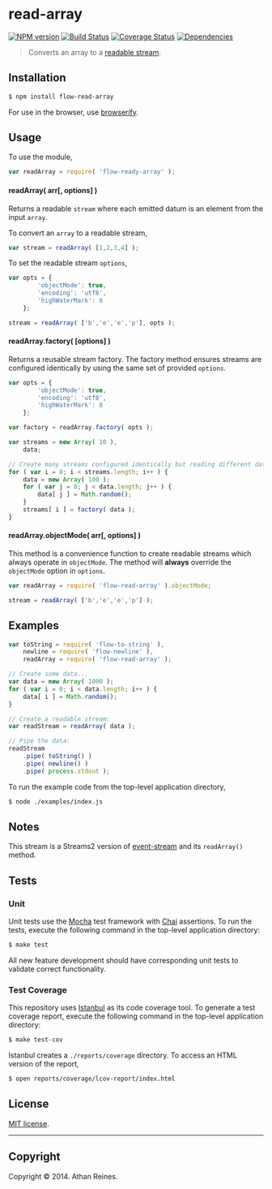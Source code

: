 read-array
===
[![NPM version][npm-image]][npm-url] [![Build Status][travis-image]][travis-url] [![Coverage Status][coveralls-image]][coveralls-url] [![Dependencies][dependencies-image]][dependencies-url]

> Converts an array to a [readable stream](http://nodejs.org/api/stream.html#stream_class_stream_readable).


## Installation

``` bash
$ npm install flow-read-array
```

For use in the browser, use [browserify](https://github.com/substack/node-browserify).


## Usage

To use the module,

``` javascript
var readArray = require( 'flow-ready-array' );
```

#### readArray( arr[, options] )

Returns a readable `stream` where each emitted datum is an element from the input `array`.

To convert an `array` to a readable stream,

``` javascript
var stream = readArray( [1,2,3,4] );
```

To set the readable stream `options`,

``` javascript
var opts = {
		'objectMode': true,
		'encoding': 'utf8',
		'highWaterMark': 8
	};

stream = readArray( ['b','e','e','p'], opts );
```


#### readArray.factory( [options] )

Returns a reusable stream factory. The factory method ensures streams are configured identically by using the same set of provided `options`.

``` javascript
var opts = {
		'objectMode': true,
		'encoding': 'utf8',
		'highWaterMark': 8
	};

var factory = readArray.factory( opts );

var streams = new Array( 10 ),
	data;

// Create many streams configured identically but reading different datasets...
for ( var i = 0; i < streams.length; i++ ) {
	data = new Array( 100 );
	for ( var j = 0; j < data.length; j++ ) {
		data[ j ] = Math.random();
	}
	streams[ i ] = factory( data );
}
```


#### readArray.objectMode( arr[, options] )

This method is a convenience function to create readable streams which always operate in `objectMode`. The method will __always__ override the `objectMode` option in `options`.

``` javascript
var readArray = require( 'flow-read-array' ).objectMode;

stream = readArray( ['b','e','e','p'] );
```


## Examples

``` javascript
var toString = require( 'flow-to-string' ),
	newline = require( 'flow-newline' ),
	readArray = require( 'flow-read-array' );

// Create some data...
var data = new Array( 1000 );
for ( var i = 0; i < data.length; i++ ) {
	data[ i ] = Math.random();
}

// Create a readable stream:
var readStream = readArray( data );

// Pipe the data:
readStream
	.pipe( toString() )
	.pipe( newline() )
	.pipe( process.stdout );
```

To run the example code from the top-level application directory,

``` bash
$ node ./examples/index.js
```


## Notes

This stream is a Streams2 version of [event-stream](https://github.com/dominictarr/event-stream) and its `readArray()` method.


## Tests

### Unit

Unit tests use the [Mocha](http://visionmedia.github.io/mocha) test framework with [Chai](http://chaijs.com) assertions. To run the tests, execute the following command in the top-level application directory:

``` bash
$ make test
```

All new feature development should have corresponding unit tests to validate correct functionality.


### Test Coverage

This repository uses [Istanbul](https://github.com/gotwarlost/istanbul) as its code coverage tool. To generate a test coverage report, execute the following command in the top-level application directory:

``` bash
$ make test-cov
```

Istanbul creates a `./reports/coverage` directory. To access an HTML version of the report,

``` bash
$ open reports/coverage/lcov-report/index.html
```


## License

[MIT license](http://opensource.org/licenses/MIT). 


---
## Copyright

Copyright &copy; 2014. Athan Reines.


[npm-image]: http://img.shields.io/npm/v/flow-read-array.svg
[npm-url]: https://npmjs.org/package/flow-read-array

[travis-image]: http://img.shields.io/travis/flow-io/read-array-node/master.svg
[travis-url]: https://travis-ci.org/flow-io/read-array-node

[coveralls-image]: https://img.shields.io/coveralls/flow-io/read-array-node/master.svg
[coveralls-url]: https://coveralls.io/r/flow-io/read-array-node?branch=master

[dependencies-image]: http://img.shields.io/david/flow-io/read-array-node.svg
[dependencies-url]: https://david-dm.org/flow-io/read-array-node

[dev-dependencies-image]: http://img.shields.io/david/dev/flow-io/read-array-node.svg
[dev-dependencies-url]: https://david-dm.org/dev/flow-io/read-array-node

[github-issues-image]: http://img.shields.io/github/issues/flow-io/read-array-node.svg
[github-issues-url]: https://github.com/flow-io/read-array-node/issues